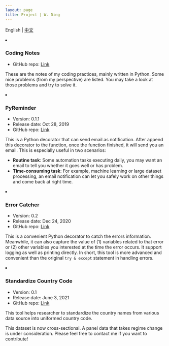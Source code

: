 ```yaml
---
layout: page
title: Project | W. Ding
---
```

English \| <a class="posts-title" href='./project_zh.html'>中文</a>

<li class="posts-labelgroup2"></li>

### Coding Notes

- GitHub repo: <a class='icon-ext-link' href='https://github.com/Wenzhi-Ding/coding_notes' target="_blank">Link</a>

These are the notes of my coding practices, mainly written in Python. Some nice problems (from my perspective) are listed. You may take a look at those problems and try to solve it.

<li class="posts-labelgroup2"></li>

### PyReminder

- Version: 0.1.1
- Release date: Oct 28, 2019
- GitHub repo: <a class='icon-ext-link' href='https://github.com/Wenzhi-Ding/py_reminder' target="_blank">Link</a>

This is a Python decorator that can send email as notification. After append this decorator to the function, once the function finished, it will send you an email. This is especially useful in two scenarios:

- **Routine task**: Some automation tasks executing daily, you may want an email to tell you whether it goes well or has problem.
- **Time-consuming task**: For example, machine learning or large dataset processing, an email notification can let you safely work on other things and come back at right time.

<li class="posts-labelgroup2"></li>

### Error Catcher

- Version: 0.2
- Release date: Dec 24, 2020
- GitHub repo: <a class='icon-ext-link' href='https://github.com/Wenzhi-Ding/error_catcher' target="_blank">Link</a>

This is a convenient Python decorator to catch the errors information. Meanwhile, it can also capture the value of (1) variables related to that error or (2) other variables you interested at the time the error occurs. It support logging as well as printing directly. In short, this tool is more advanced and convenient than the original `try & except` statement in handling errors.

<li class="posts-labelgroup2"></li>

### Standardize Country Code

- Version: 0.1
- Release date: June 3, 2021
- GitHub repo: <a class='icon-ext-link' href='https://github.com/Wenzhi-Ding/StdCountryCode' target="_blank">Link</a>

This tool helps researcher to standardize the country names from various data source into uniformed country code.

This dataset is now cross-sectional. A panel data that takes regime change is under consideration. Please feel free to contact me if you want to contribute!


